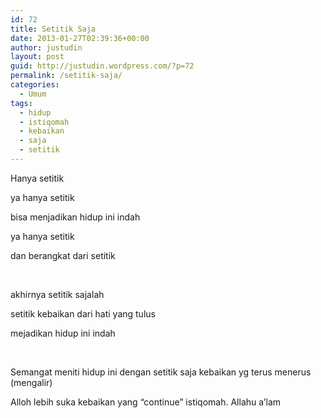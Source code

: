 ```yaml
---
id: 72
title: Setitik Saja
date: 2013-01-27T02:39:36+00:00
author: justudin
layout: post
guid: http://justudin.wordpress.com/?p=72
permalink: /setitik-saja/
categories:
  - Umum
tags:
  - hidup
  - istiqomah
  - kebaikan
  - saja
  - setitik
---
```

Hanya setitik

ya hanya setitik

bisa menjadikan hidup ini indah

ya hanya setitik

dan berangkat dari setitik

 

akhirnya setitik sajalah

setitik kebaikan dari hati yang tulus

mejadikan hidup ini indah

 

Semangat meniti hidup ini dengan setitik saja kebaikan yg terus menerus (mengalir)

Alloh lebih suka kebaikan yang &#8220;continue&#8221; istiqomah. Allahu a&#8217;lam